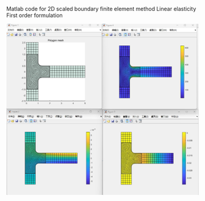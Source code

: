 Matlab code for 2D scaled boundary finite element method
Linear elasticity
First order formulation

<div align="center">
    <img src="https://github.com/Qinxiaoye/SBFEM2D/blob/main/figure.png">
</div>
